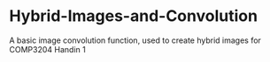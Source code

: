 # Hybrid-Images-and-Convolution
A basic image convolution function, used to create hybrid images for COMP3204 Handin 1
